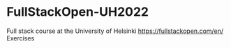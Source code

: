 # FullStackOpen-UH2022
Full stack course at the University of Helsinki https://fullstackopen.com/en/
Exercises
